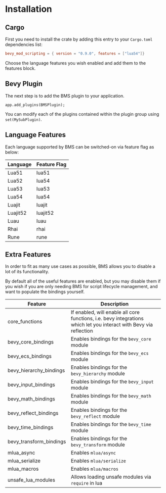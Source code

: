 # Installation

## Cargo

First you need to install the crate by adding this entry to your `Cargo.toml` dependencies list:

```toml
bevy_mod_scripting = { version = "0.9.0", features = ["lua54"]}
```

Choose the language features you wish enabled and add them to the features block.


## Bevy Plugin

The next step is to add the BMS plugin to your application.

```rust,ignore
app.add_plugins(BMSPlugin);
```

You can modify each of the plugins contained within the plugin group using `set(MySubPlugin)`.

## Language Features

Each language supported by BMS can be switched-on via feature flag as below:

| Language | Feature Flag |
| ---- | ---- |
| Lua51 | lua51 | 
| Lua52 | lua54 |
| Lua53 | lua53 |
| Lua54 | lua54 |
| Luajit | luajit |
| Luajit52 | luajit52 |
| Luau | luau |
| Rhai | rhai |
| Rune | rune |

## Extra Features

In order to fit as many use cases as possible, BMS allows you to disable a lot of its functionality. 

By default all of the useful features are enabled, but you may disable them if you wish if you are only needing BMS for script lifecycle management, and want to populate the bindings yourself.

| Feature | Description |
| ---- | ---- | 
| core_functions | If enabled, will enable all core functions, i.e. bevy integrations which let you interact with Bevy via reflection |
| bevy_core_bindings | Enables bindings for the `bevy_core` module |
| bevy_ecs_bindings | Enables bindings for the `bevy_ecs` module |
| bevy_hierarchy_bindings | Enables bindings for the `bevy_hierarchy` module |
| bevy_input_bindings | Enables bindings for the `bevy_input` module |
| bevy_math_bindings | Enables bindings for the `bevy_math` module |
| bevy_reflect_bindings | Enables bindings for the `bevy_reflect` module |
| bevy_time_bindings | Enables bindings for the `bevy_time` module |
| bevy_transform_bindings | Enables bindings for the `bevy_transform` module |
| mlua_async | Enables `mlua/async`|
| mlua_serialize | Enables `mlua/serialize` |
| mlua_macros | Enables `mlua/macros` |
| unsafe_lua_modules | Allows loading unsafe modules via `require` in lua |
 


